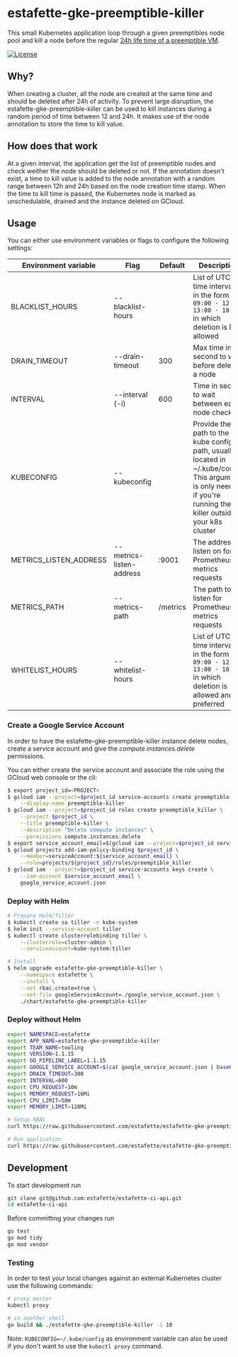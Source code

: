 # estafette-gke-preemptible-killer

This small Kubernetes application loop through a given preemptibles node pool and kill a node before the regular [24h
life time of a preemptible VM](https://cloud.google.com/compute/docs/instances/preemptible#limitations).

[![License](https://img.shields.io/github/license/estafette/estafette-gke-preemptible-killer.svg)](https://github.com/estafette/estafette-gke-preemptible-killer/blob/master/LICENSE)


## Why?

When creating a cluster, all the node are created at the same time and should be deleted after 24h of activity. To
prevent large disruption, the estafette-gke-preemptible-killer can be used to kill instances during a random period
of time between 12 and 24h. It makes use of the node annotation to store the time to kill value.


## How does that work

At a given interval, the application get the list of preemptible nodes and check weither the node should be
deleted or not. If the annotation doesn't exist, a time to kill value is added to the node annotation with a
random range between 12h and 24h based on the node creation time stamp.
When the time to kill time is passed, the Kubernetes node is marked as unschedulable, drained and the instance
deleted on GCloud.


## Usage

You can either use environment variables or flags to configure the following settings:

| Environment variable   | Flag                     | Default  | Description
| ---------------------- | ------------------------ | -------- | -----------------------------------------------------------------
| BLACKLIST_HOURS        | --blacklist-hours        |          | List of UTC time intervals in the form of `09:00 - 12:00, 13:00 - 18:00` in which deletion is NOT allowed
| DRAIN_TIMEOUT          | --drain-timeout          | 300      | Max time in second to wait before deleting a node
| INTERVAL               | --interval (-i)          | 600      | Time in second to wait between each node check
| KUBECONFIG             | --kubeconfig             |          | Provide the path to the kube config path, usually located in ~/.kube/config. This argument is only needed if you're running the killer outside of your k8s cluster
| METRICS_LISTEN_ADDRESS | --metrics-listen-address | :9001    | The address to listen on for Prometheus metrics requests
| METRICS_PATH           | --metrics-path           | /metrics | The path to listen for Prometheus metrics requests
| WHITELIST_HOURS        | --whitelist-hours        |          | List of UTC time intervals in the form of `09:00 - 12:00, 13:00 - 18:00` in which deletion is allowed and preferred

### Create a Google Service Account

In order to have the estafette-gke-preemptible-killer instance delete nodes,
create a service account and give the _compute.instances.delete_ permissions.

You can either create the service account and associate the role using the
GCloud web console or the cli:

```bash
$ export project_id=<PROJECT>
$ gcloud iam --project=$project_id service-accounts create preemptible-killer \
    --display-name preemptible-killer
$ gcloud iam --project=$project_id roles create preemptible_killer \
    --project $project_id \
    --title preemptible-killer \
    --description "Delete compute instances" \
    --permissions compute.instances.delete
$ export service_account_email=$(gcloud iam --project=$project_id service-accounts list --filter preemptible-killer --format 'value([email])')
$ gcloud projects add-iam-policy-binding $project_id \
    --member=serviceAccount:${service_account_email} \
    --role=projects/${project_id}/roles/preemptible_killer
$ gcloud iam --project=$project_id service-accounts keys create \
    --iam-account $service_account_email \
    google_service_account.json
```

### Deploy with Helm

```bash
# Prepare Helm/Tiller
$ kubectl create sa tiller -n kube-system
$ helm init --service-account tiller
$ kubectl create clusterrolebinding tiller \
    --clusterrole=cluster-admin \
    --serviceaccount=kube-system:tiller

# Install
$ helm upgrade estafette-gke-preemptible-killer \
    --namespace estafette \
    --install \
    --set rbac.create=true \
    --set-file googleServiceAccount=./google_service_account.json \
    ./chart/estafette-gke-preemptible-killer
```

### Deploy without Helm

```bash
export NAMESPACE=estafette
export APP_NAME=estafette-gke-preemptible-killer
export TEAM_NAME=tooling
export VERSION=1.1.15
export GO_PIPELINE_LABEL=1.1.15
export GOOGLE_SERVICE_ACCOUNT=$(cat google_service_account.json | base64)
export DRAIN_TIMEOUT=300
export INTERVAL=600
export CPU_REQUEST=10m
export MEMORY_REQUEST=16Mi
export CPU_LIMIT=50m
export MEMORY_LIMIT=128Mi

# Setup RBAC
curl https://raw.githubusercontent.com/estafette/estafette-gke-preemptible-killer/master/rbac.yaml | envsubst | kubectl apply -n ${NAMESPACE} -f -

# Run application
curl https://raw.githubusercontent.com/estafette/estafette-gke-preemptible-killer/master/kubernetes.yaml | envsubst | kubectl apply -n ${NAMESPACE} -f -
```



## Development

To start development run

```bash
git clone git@github.com:estafette/estafette-ci-api.git
cd estafette-ci-api
```

Before committing your changes run

```bash
go test
go mod tidy
go mod vendor
```

### Testing

In order to test your local changes against an external Kubernetes cluster use the following commands:

```bash
# proxy master
kubectl proxy

# in another shell
go build && ./estafette-gke-preemptible-killer -i 10
```

Note: `KUBECONFIG=~/.kube/config` as environment variable can also be used if you don't want to use the `kubectl proxy`
command.
